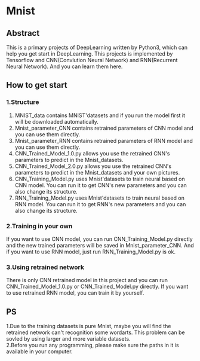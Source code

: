 # Mnist
## Abstract
This is a primary projects of DeepLearning written by Python3, which can help you get start in DeepLearning. This projects is implemented by Tensorflow and CNN(Convlution Neural Network) and RNN(Recurrent Neural Network). And you can learn them here.
## How to get start
### 1.Structure
1. MNIST_data contains MNIST'datasets and if you run the model first it will be downloaded automatically.
2. Mnist_parameter_CNN contains retrained parameters of CNN model and you can use them directly.
3. Mnist_parameter_RNN contains retrained parameters of RNN model and you can use them directly.
4. CNN_Trained_Model_1.0.py allows you use the retrained CNN's parameters to predict in the Mnist_datasets.
5. CNN_Trained_Model_2.0.py allows you use the retrained CNN's parameters to predict in the Mnist_datasets and your own pictures.
6. CNN_Training_Model.py uses Mnist'datasets to train neural based on CNN model. You can run it to get CNN's new parameters and you can also change its structure.
7. RNN_Training_Model.py uses Mnist'datasets to train neural based on RNN model. You can run it to get RNN's new parameters and you can also change its structure.
### 2.Training in your own
If you want to use CNN model, you can run CNN_Training_Model.py directly and the new trained parameters will be saved in Mnist_parameter_CNN. And if you want to use RNN model, just run RNN_Training_Model.py is ok.
### 3.Using retrained network
There is only CNN retrained model in this project and you can run CNN_Trained_Model_1.0.py or CNN_Trained_Model.py directly. If you want to use retrained RNN model, you can train it by yourself.
## PS
1.Due to the training datasets is pure Mnist, maybe you will find the retrained network can't recognition some wordarts. This problem can be sovled by using larger and more variable datasets.  
2.Before you run any programming, please make sure the paths in it is available in your computer.

